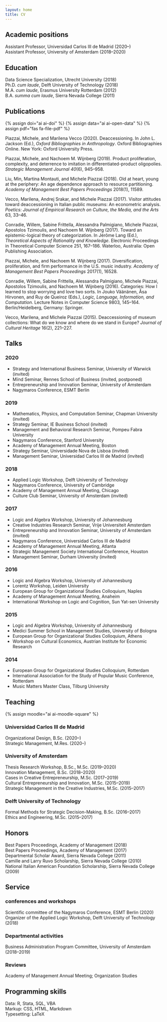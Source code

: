 ```yaml
---
layout: home
title: CV
---
```


## Academic positions

Assistant Professor, Universidad Carlos III de Madrid (2020–)  
Assistant Professor, University of Amsterdam (2018–2020)

## Education

Data Science Specialization, Utrecht University (2018)  
Ph.D. _cum laude_, Delft University of Technology (2018)  
M.A. _cum laude_, Erasmus University Rotterdam (2012)  
B.A. _summa cum laude_, Sierra Nevada College (2011)

## Publications

{% assign doi="ai ai-doi" %}
{% assign data="ai ai-open-data" %}
{% assign pdf="fas fa-file-pdf" %}

Piazzai, Michele, and Marilena Vecco (2020). Deaccessioning. In John L. Jackson (Ed.), _Oxford Bibliographies in Anthropology_. Oxford Bibliographies Online. New York: Oxford University Press. <a href="https://doi.org/10.1093/obo/9780199766567-0246" class="{{ doi }}" title="DOI" id="icon"></a>

Piazzai, Michele, and Nachoem M. Wijnberg (2019). Product proliferation, complexity, and deterrence to imitation in differentiated-product oligopolies. _Strategic Management Journal 40_(6), 945–958.
<a href="https://doi.org/10.1002/smj.3002" class="{{ doi }}" title="DOI" id="icon"></a> <a href="https://github.com/piazzai/smj-18-19552" class="{{ data }}" title="Data" id="icon"></a> <a href="https://onlinelibrary.wiley.com/doi/pdfdirect/10.1002/smj.3002?download=true" class="{{ pdf }}" title="PDF" id="icon"></a>

Liu, Min, Martina Montauti, and Michele Piazzai (2018). Old at heart, young at the periphery: An age dependence approach to resource partitioning. _Academy of Management Best Papers Proceedings_ 2018(1), 11589. <a href="https://doi.org/10.5465/ambpp.2018.31" class="{{ doi }}" title="DOI" id="icon"></a>

Vecco, Marilena, Andrej Srakar, and Michele Piazzai (2017). Visitor attitudes toward deaccessioning in Italian public museums: An econometric analysis. _Poetics: Journal of Empirical Research on Culture, the Media, and the Arts_ 63, 33–46. <a href="https://doi.org/10.1016/j.poetic.2017.05.001" class="{{ doi }}" title="DOI" id="icon"></a>

Conradie, Willem, Sabine Frittella, Alessandra Palmigiano, Michele Piazzai, Apostolos Tzimoulis, and Nachoem M. Wijnberg (2017). Toward an epistemic-logical theory of categorization. In Jérôme Lang (Ed.), _Theoretical Aspects of Rationality and Knowledge_. Electronic Proceedings in Theoretical Computer Science 251, 167–186. Waterloo, Australia: Open Publishing Association. <a href="https://doi.org/10.4204/eptcs.251.12" class="{{ doi }}" title="DOI" id="icon"></a> <a href="https://arxiv.org/pdf/1707.08743.pdf" class="{{ pdf }}" title="PDF" id="icon"></a>

Piazzai, Michele, and Nachoem M. Wijnberg (2017). Diversification, proliferation, and firm performance in the U.S. music industry. _Academy of Management Best Papers Proceedings_ 2017(1), 16528. <a href="https://doi.org/10.5465/ambpp.2017.29" class="{{ doi }}" title="DOI" id="icon"></a>

Conradie, Willem, Sabine Frittella, Alessandra Palmigiano, Michele Piazzai, Apostolos Tzimoulis, and Nachoem M. Wijnberg (2016). Categories: How I learned to stop worrying and love two sorts. In Jouko Väänänen, Åsa Hirvonen, and Ruy de Queiroz (Eds.), _Logic, Language, Information, and Computation_. Lecture Notes in Computer Science 9803, 145–164. Berlin/Heidelberg, Germany: Springer. <a href="https://doi.org/10.1007/978-3-662-52921-8_10" class="{{ doi }}" title="DOI" id="icon"></a> <a href="https://arxiv.org/pdf/1604.00777.pdf" class="{{ pdf }}" title="PDF" id="icon"></a>

Vecco, Marilena, and Michele Piazzai (2015). Deaccessioning of museum collections: What do we know and where do we stand in Europe? _Journal of Cultural Heritage_ 16(2), 221–227. <a href="https://doi.org/10.1016/j.culher.2014.03.007" class="{{ doi }}" title="DOI" id="icon"></a>

## Talks

### 2020

-   Strategy and International Business Seminar, University of Warwick (invited)  
-   Mïnd Seminar, Rennes School of Business (invited, postponed)  
-   Entrepreneurship and Innovation Seminar, University of Amsterdam  
-   Nagymaros Conference, ESMT Berlin

### 2019

-   Mathematics, Physics, and Computation Seminar, Chapman University (invited)  
-   Strategy Seminar, IE Business School (invited)  
-   Management and Behavioral Research Seminar, Pompeu Fabra University  
-   Nagymaros Conference, Stanford University  
-   Academy of Management Annual Meeting, Boston  
-   Strategy Seminar, Universidade Nova de Lisboa (invited)  
-   Management Seminar, Universidad Carlos III de Madrid (invited)

### 2018

-   Applied Logic Workshop, Delft University of Technology  
-   Nagymaros Conference, University of Cambridge  
-   Academy of Management Annual Meeting, Chicago  
-   Culture Club Seminar, University of Amsterdam (invited)

### 2017

-   Logic and Algebra Workshop, University of Johannesburg  
-   Creative Industries Research Seminar, Vrije Universiteit Amsterdam  
-   Entrepreneurship and Innovation Seminar, University of Amsterdam (invited)  
-   Nagymaros Conference, Universidad Carlos III de Madrid  
-   Academy of Management Annual Meeting, Atlanta  
-   Strategic Management Society International Conference, Houston  
-   Management Seminar, Durham University (invited)

### 2016

-   Logic and Algebra Workshop, University of Johannesburg  
-   Lorentz Workshop, Leiden University  
-   European Group for Organizational Studies Colloquium, Naples  
-   Academy of Management Annual Meeting, Anaheim  
-   International Workshop on Logic and Cognition, Sun Yat-sen University

### 2015

-   Logic and Algebra Workshop, University of Johannesburg  
-   Medici Summer School in Management Studies, University of Bologna  
-   European Group for Organizational Studies Colloquium, Athens  
-   Workshop on Cultural Economics, Austrian Institute for Economic Research

### 2014

-   European Group for Organizational Studies Colloquium, Rotterdam  
-   International Association for the Study of Popular Music Conference, Rotterdam  
-   Music Matters Master Class, Tilburg University

## Teaching

{% assign moodle="ai ai-moodle-square" %}

### Universidad Carlos III de Madrid

Organizational Design, B.Sc. (2020–) <a href="https://aulaglobal.uc3m.es/course/view.php?id=112211" class="{{ moodle }}" title="Moodle" id="icon"></a>  
Strategic Management, M.Res. (2020–) <a href="https://aulaglobal.uc3m.es/course/view.php?id=110881" class="{{ moodle }}" title="Moodle" id="icon"></a>

### University of Amsterdam

Thesis Research Workshop, B.Sc., M.Sc. (2019–2020)  
Innovation Management, B.Sc. (2018–2020)  
Cases in Creative Entrepreneurship, M.Sc. (2017–2019)  
Cultural Entrepreneurship and Innovation, M.Sc. (2015–2019)  
Strategic Management in the Creative Industries, M.Sc. (2015–2017)

### Delft University of Technology

Formal Methods for Strategic Decision-Making, B.Sc. (2016–2017)  
Ethics and Engineering, M.Sc. (2015–2017)

## Honors

Best Papers Proceedings, Academy of Management (2018)  
Best Papers Proceedings, Academy of Management (2017)  
Departmental Scholar Award, Sierra Nevada College (2011)  
Camille and Larry Ruvo Scholarship, Sierra Nevada College (2010)  
National Italian American Foundation Scholarship, Sierra Nevada College (2009)

## Service

### conferences and workshops

Scientific committee of the Nagymaros Conference, ESMT Berlin (2020)  
Organizer of the Applied Logic Workshop, Delft University of Technology (2018)

### Departmental activities

Business Administration Program Committee, University of Amsterdam (2018–2019)

### Reviews

Academy of Management Annual Meeting; Organization Studies

## Programming skills

Data: R, Stata, SQL, VBA  
Markup: CSS, HTML, Markdown  
Typesetting: LaTeX
